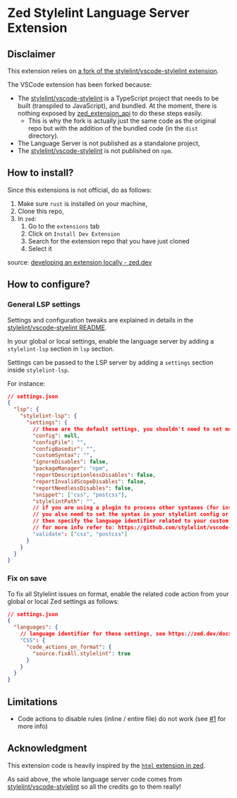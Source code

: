 # Zed Stylelint Language Server Extension

## Disclaimer

This extension relies on [a fork of the stylelint/vscode-stylelint extension](https://github.com/florian-sanders/vscode-stylelint-prebundled).

The VSCode extension has been forked because:

- The [stylelint/vscode-stylelint](https://github.com/stylelint/vscode-stylelint) is a TypeScript project that needs to be built (transpiled to JavaScript), and bundled. At the moment, there is nothing exposed by [zed_extension_api](https://docs.rs/zed_extension_api/latest/zed_extension_api/index.html) to do these steps easily.
  - This is why the fork is actually just the same code as the original repo but with the addition of the bundled code (in the `dist` directory).
- The Language Server is not published as a standalone project,
- The [stylelint/vscode-stylelint](https://github.com/stylelint/vscode-stylelint) is not published on `npm`.

## How to install?

Since this extensions is not official, do as follows:

1. Make sure `rust` is installed on your machine,
2. Clone this repo,
3. In `zed`:
   1. Go to the `extensions` tab
   2. Click on `Install Dev Extension`
   3. Search for the extension repo that you have just cloned
   4. Select it

source: [developing an extension locally - zed.dev](https://zed.dev/docs/extensions/developing-extensions#developing-an-extension-locally)

## How to configure?

### General LSP settings

Settings and configuration tweaks are explained in details in the [stylelint/vscode-styelint README](https://github.com/stylelint/vscode-stylelint/blob/main/README.md).

In your global or local settings, enable the language server by adding a `stylelint-lsp` section in `lsp` section.

Settings can be passed to the LSP server by adding a `settings` section inside `stylelint-lsp`.

For instance:
```JSON
// settings.json
{
  "lsp": {
    "stylelint-lsp": {
      "settings": {
        // these are the default settings, you shouldn't need to set most of them, only add them as needed
        "config": null,
        "configFile": "",
        "configBasedir": "",
        "customSyntax": "",
        "ignoreDisables": false,
        "packageManager": "npm",
        "reportDescriptionlessDisables": false,
        "reportInvalidScopeDisables": false,
        "reportNeedlessDisables": false,
        "snippet": ["css", "postcss"],
        "stylelintPath": "",
        // if you are using a plugin to process other syntaxes (for instance scss, or css-in-js)
        // you also need to set the syntax in your stylelint config or in the `customSyntax` setting above
        // then specify the language identifier related to your custom syntax (for instance `javascript` for `css-in-js`)
        // for more info refer to: https://github.com/stylelint/vscode-stylelint?tab=readme-ov-file#%EF%B8%8F-only-css-and-postcss-are-validated-by-default
        "validate": ["css", "postcss"]
      }
    }
  }
}
```

### Fix on save

To fix all Stylelint issues on format, enable the related code action from your global or local Zed settings as follows:

```JSON
// settings.json
{
  "languages": {
    // language identifier for these settings, see https://zed.dev/docs/configuring-languages#language-specific-settings for more info
    "CSS": {
      "code_actions_on_format": {
        "source.fixAll.stylelint": true
      }
    }
  }
}
```

## Limitations

- Code actions to disable rules (inline / entire file) do not work (see [#1](https://github.com/florian-sanders/zed-stylelint/issues/1#issuecomment-2508215176) for more info)

## Acknowledgment

This extension code is heavily inspired by the [`html` extension in zed](https://github.com/zed-industries/zed/tree/main/extensions/html).

As said above, the whole language server code comes from [stylelint/vscode-stylelint](https://github.com/stylelint/vscode-stylelint) so all the credits go to them really!
